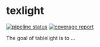 # texlight

<!-- badges: start -->
[![pipeline status](https://gitlab.com/linogaliana/texlight/badges/master/pipeline.svg)](https://gitlab.com/linogaliana/texlight/-/commits/master)
[![coverage report](https://gitlab.com/linogaliana/texlight/badges/master/coverage.svg)](https://gitlab.com/linogaliana/texlight/-/commits/master)
<!-- badges: end -->

The goal of tablelight is to ...

